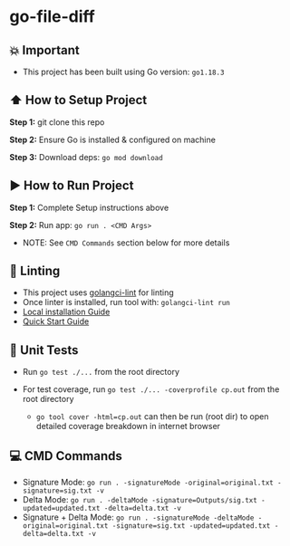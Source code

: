 # go-file-diff

## :collision: Important

- This project has been built using Go version: `go1.18.3`

## :arrow_up: How to Setup Project

**Step 1:** git clone this repo

**Step 2:** Ensure Go is installed & configured on machine

**Step 3:** Download deps: `go mod download`

## :arrow_forward: How to Run Project

**Step 1:** Complete Setup instructions above

**Step 2:** Run app: `go run . <CMD Args>`

- NOTE: See `CMD Commands` section below for more details

## :cop: Linting

- This project uses [golangci-lint](https://github.com/golangci/golangci-lint) for linting
- Once linter is installed, run tool with: `golangci-lint run` 
- [Local installation Guide](https://golangci-lint.run/usage/install/#local-installation)
- [Quick Start Guide](https://golangci-lint.run/usage/quick-start)

## :rotating_light: Unit Tests

- Run `go test ./...` from the root directory

- For test coverage, run `go test ./... -coverprofile cp.out` from the root directory
  - `go tool cover -html=cp.out` can then be run (root dir) to open detailed coverage breakdown in internet browser

## :computer: CMD Commands

- Signature Mode: `go run . -signatureMode -original=original.txt -signature=sig.txt -v`
- Delta Mode: `go run . -deltaMode -signature=Outputs/sig.txt -updated=updated.txt -delta=delta.txt -v`
- Signature + Delta Mode: `go run . -signatureMode -deltaMode -original=original.txt -signature=sig.txt -updated=updated.txt -delta=delta.txt -v`
